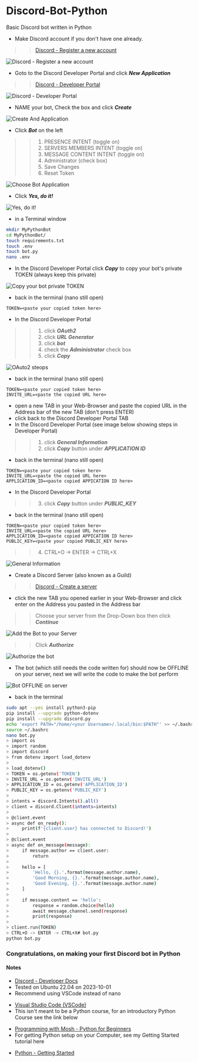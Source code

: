 <base target="_blank">

# Discord-Bot-Python
 Basic Discord bot written in Python
* Make Discord account if you don't have one already.
<!-- links -->
>> [Discord - Register a new account](https://discord.com/register)
<!--Images-->
![Discord - Register a new account](Discord-Register_a_new_account.jpg)
* Goto to the Discord Developer Portal and click ***New Application***
<!-- links -->
>> [Discord - Developer Portal](https://discord.com/developers/applications)
<!--Images-->
![Discord - Developer Portal](Discord-Developer-Portal.jpg)
* NAME your bot, Check the box and click ***Create***
<!--Images-->
![Create And Application](Create-An-Application.jpg)
* Click ***Bot*** on the left
<!--Ordered List -->
>>1. PRESENCE INTENT (toggle on)
>>2. SERVERS MEMBERS INTENT (toggle on)
>>3. MESSAGE CONTENT INTENT (toggle on)
>>4. Administrator (check box)
>>5. Save Changes
>>6. Reset Token
<!--Images-->
![Choose Bot Application](Choose-Bot-Application.jpg)
* Click ***Yes, do it!***
<!--Images-->
![Yes, do it!](Yes-do-it.jpg)
* in a Terminal window
<!-- Bash script block -->
```bash
mkdir MyPythonBot
cd MyPythonBot/
touch requirements.txt
touch .env
touch bot.py
nano .env
```
* In the Discord Developer Portal click ***Copy*** to copy your bot's private TOKEN (always keep this private)
<!--Images-->
![Copy your bot private TOKEN](Copy-your-bot-private-TOKEN.jpg)
* back in the terminal (nano still open)
```
TOKEN=<paste your copied token here>
```
* In the Discord Developer Portal
<!--Ordered List -->
>>1. click ***OAuth2***
>>2. click ***URL Generator***
>>3. click ***bot***
>>4. check the ***Administrator*** check box
>>5. click ***Copy***
<!--Images-->
![OAuto2 steops](OAuth2_steps.jpg)
* back in the terminal (nano still open)
```
TOKEN=<paste your copied token here>
INVITE_URL=<paste the copied URL here>
```
* open a new TAB in your Web-Browser and paste the copied URL in the Address bar of the new TAB (don't press ENTER)
* click back to the Discord Developer Portal TAB
* In the Discord Developer Portal (see image below showing steps in Developer Portal)
<!--Ordered List -->
>>1. click ***General Information***
>>2. click ***Copy*** button under ***APPLICATION ID***
* back in the terminal (nano still open)
```
TOKEN=<paste your copied token here>
INVITE_URL=<paste the copied URL here>
APPLICATION_ID=<paste copied APPICATION ID here>
```
* In the Discord Developer Portal
>>3. click ***Copy*** button under ***PUBLIC_KEY***
* back in the terminal (nano still open)
```
TOKEN=<paste your copied token here>
INVITE_URL=<paste the copied URL here>
APPLICATION_ID=<paste copied APPICATION ID here>
PUBLIC_KEY=<paste your copied PUBLIC_KEY here>
```
>>4. CTRL+O -> ENTER -> CTRL+X
<!--Images-->
![General Information](General-Information.jpg)
* Create a Discord Server (also known as a Guild)
<!-- links -->
>> [Discord - Create a server](https://support.discord.com/hc/en-us/articles/204849977-How-do-I-create-a-server-)
* click the new TAB you opened earlier in your Web-Browser and click enter on the Address you pasted in the Address bar
>> Choose your server from the Drop-Down box then click ***Continue***
<!--Images-->
![Add the Bot to your Server](Add-Bot-To-Server.jpg)
>> Click ***Authorize***
<!--Images-->
![Authorize the bot](Authorize-Bot.jpg)
* The bot (which still needs the code written for) should now be OFFLINE on your server, next we will write the code to make the bot perform
<!--Images-->
![Bot OFFLINE on server](Offline-Bot.jpg)
* back in the terminal
<!-- Bash script block -->
```bash
sudo apt --yes install python3-pip
pip install --upgrade python-dotenv
pip install --upgrade discord.py
echo 'export PATH="/home/<your Username>/.local/bin:$PATH"' >> ~/.bashrc
source ~/.bashrc
nano bot.py
> import os
> import random
> import discord
> from dotenv import load_dotenv
> 
> load_dotenv()
> TOKEN = os.getenv('TOKEN')
> INVITE_URL = os.getenv('INVITE_URL')
> APPLICATION_ID = os.getenv('APPLICATION_ID')
> PUBLIC_KEY = os.getenv('PUBLIC_KEY')
> 
> intents = discord.Intents().all()
> client = discord.Client(intents=intents)
> 
> @client.event
> async def on_ready():
>     print(f'{client.user} has connected to Discord!')
> 
> @client.event
> async def on_message(message):
>     if message.author == client.user:
>         return
> 
>     hello = [
>         'Hello, {}.'.format(message.author.name),
>         'Good Morning, {}.'.format(message.author.name),
>         'Good Evening, {}.'.format(message.author.name)
>     ]
> 
>     if message.content == 'hello':
>         response = random.choice(hello)
>         await message.channel.send(response)
>         print(response)
> 
> client.run(TOKEN)
> CTRL+O -> ENTER -> CTRL+X# bot.py
python bot.py
```
### Congratulations, on making your first Discord bot in Python
#### Notes
<!-- links -->
* [Discord - Developer Docs](https://discord.com/developers/docs/intro)
* Tested on Ubuntu 22.04 on 2023-10-01
* Recommend using VSCode instead of nano
<!-- links -->
* [Visual Studio Code (VSCode)](https://code.visualstudio.com/download)
* This isn't meant to be a Python course, for an introductory Python Course see the link below
<!-- links -->
* [Programming with Mosh - Python for Beginners](https://www.youtube.com/watch?v=kqtD5dpn9C8)
* For getting Python setup on your Computer, see my Getting Started tutorial here
<!-- links -->
* [Python - Getting Started](https://github.com/yourwishismine1989/Python_Getting-Started)